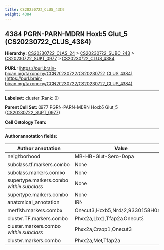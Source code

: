 ```yaml
---
title: CS20230722_CLUS_4384
weight: 4384
---
```

## 4384 PGRN-PARN-MDRN Hoxb5 Glut_5 (CS20230722_CLUS_4384)
<b>Hierarchy: </b>
[CS20230722_CLAS_24](../CS20230722_CLAS_24) >
[CS20230722_SUBC_243](../CS20230722_SUBC_243) >
[CS20230722_SUPT_0977](../CS20230722_SUPT_0977) >
[CS20230722_CLUS_4384](../CS20230722_CLUS_4384)

**PURL:** [https://purl.brain-bican.org/taxonomy/CCN20230722/CS20230722_CLUS_4384](https://purl.brain-bican.org/taxonomy/CCN20230722/CS20230722_CLUS_4384)

---


**Labelset:** cluster (Rank: 0)

**Parent Cell Set:** 0977 PGRN-PARN-MDRN Hoxb5 Glut_5 ([CS20230722_SUPT_0977](../CS20230722_SUPT_0977))



**Cell Ontology Term:** 

[MARKER GENES.]: #


---

[TRANSFERRED ANNOTATIONS.]: #


[AUTHOR ANNOTATION FIELDS.]: #


**Author annotation fields:**

| Author annotation | Value |
|-------------------|-------|
|neighborhood|MB-HB-Glut-Sero-Dopa|
|subclass.tf.markers.combo|None|
|subclass.markers.combo|None|
|supertype.markers.combo _within subclass_|None|
|supertype.markers.combo|None|
|anatomical_annotation|IRN|
|merfish.markers.combo|Onecut3,Hoxb5,Nr4a2,9330158H04Rik|
|cluster.TF.markers.combo|Phox2a,Lbx1,Tfap2a,Onecut3|
|cluster.markers.combo _within subclass_|Phox2a,Crabp1,Onecut3|
|cluster.markers.combo|Phox2a,Met,Tfap2a|
